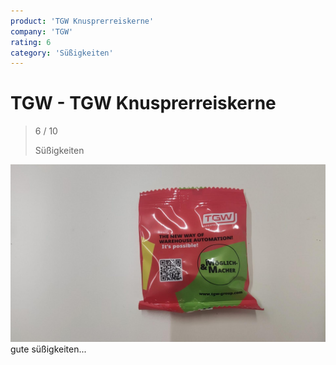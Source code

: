 ```yaml
---
product: 'TGW Knusprerreiskerne'
company: 'TGW'
rating: 6
category: 'Süßigkeiten'
---
```


# TGW - TGW Knusprerreiskerne
>
> 6 / 10
>
> Süßigkeiten

![TGW Knusprerreiskerne](./assets/tgw-tgw-knusprerreiskerne-104227fe-725f-4355-9751-21c32e597646.jpg)
gute süßigkeiten...

